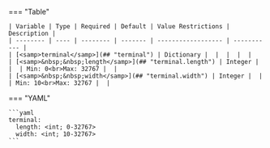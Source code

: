 <!--
  ~ Copyright (c) 2024 Arista Networks, Inc.
  ~ Use of this source code is governed by the Apache License 2.0
  ~ that can be found in the LICENSE file.
  -->
=== "Table"

    | Variable | Type | Required | Default | Value Restrictions | Description |
    | -------- | ---- | -------- | ------- | ------------------ | ----------- |
    | [<samp>terminal</samp>](## "terminal") | Dictionary |  |  |  |  |
    | [<samp>&nbsp;&nbsp;length</samp>](## "terminal.length") | Integer |  |  | Min: 0<br>Max: 32767 |  |
    | [<samp>&nbsp;&nbsp;width</samp>](## "terminal.width") | Integer |  |  | Min: 10<br>Max: 32767 |  |

=== "YAML"

    ```yaml
    terminal:
      length: <int; 0-32767>
      width: <int; 10-32767>
    ```
